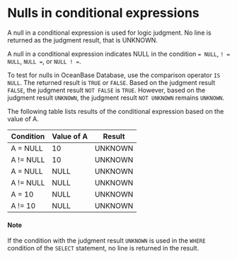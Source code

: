 # Nulls in conditional expressions

A null in a conditional expression is used for logic judgment. No line is returned as the judgment result, that is UNKNOWN.

A null in a conditional expression indicates NULL in the condition `= NULL`, `! = NULL`, `NULL =`, or `NULL ! =`.

To test for nulls in OceanBase Database, use the comparison operator `IS NULL`. The returned result is `TRUE` or `FALSE`. Based on the judgment result `FALSE`, the judgment result `NOT FALSE` is `TRUE`. However, based on the judgment result `UNKNOWN`, the judgment result `NOT UNKNOWN` remains `UNKNOWN`.

The following table lists results of the conditional expression based on the value of A.

| Condition | Value of A | Result |
|-----------|------|---------|
| A = NULL | 10 | UNKNOWN |
| A != NULL | 10 | UNKNOWN |
| A = NULL | NULL | UNKNOWN |
| A != NULL | NULL | UNKNOWN |
| A = 10 | NULL | UNKNOWN |
| A != 10 | NULL | UNKNOWN |

  <main id="notice" type='explain'>
    <h4>Note</h4>
    <p>If the condition with the judgment result <code>UNKNOWN</code> is used in the <code>WHERE</code> condition of the <code>SELECT</code> statement, no line is returned in the result. </p>
  </main>
